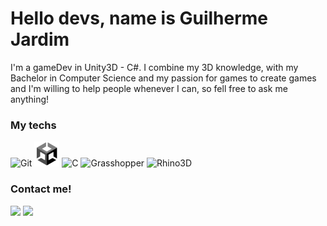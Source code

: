 # Hello devs, name is Guilherme Jardim
I'm a gameDev in Unity3D - C#. I combine my 3D knowledge, with my Bachelor in Computer Science and my passion for games to create games and I'm willing to help people whenever I can, so fell free to ask me anything!
   
### My techs
  <img alt="Git" src="https://cdn.jsdelivr.net/gh/devicons/devicon/icons/git/git-original.svg" width=40 height=40 /> <img alt="Unity" src="https://github.com/devicons/devicon/blob/v2.15.1/icons/unity/unity-original.svg" width=40 height=40 /> <img alt="C" src="https://user-images.githubusercontent.com/74430503/178512870-f58e1b32-b738-4949-a566-be513f28d439.png" width=40 height=40 /> <img alt="Grasshopper" src="https://icon-library.com/images/grasshopper-icon/grasshopper-icon-17.jpg" width=40 height=40 /> <img alt="Rhino3D" src="https://cdn.icon-icons.com/icons2/3053/PNG/512/rhinoceros_macos_bigsur_icon_189781.png" width=40 height=40 />
  
  
### Contact me!
  <a href="mailto:guilhermelucio@gmail.com"><img src="https://img.shields.io/badge/Gmail-D14836?style=for-the-badge&logo=gmail&logoColor=white" target="_blank"></a> <a href="https://www.linkedin.com/in/guilhermeluciojardim" target="_blank"><img src="https://img.shields.io/badge/-LinkedIn-%230077B5?style=for-the-badge&logo=linkedin&logoColor=white" target="_blank"></a>
